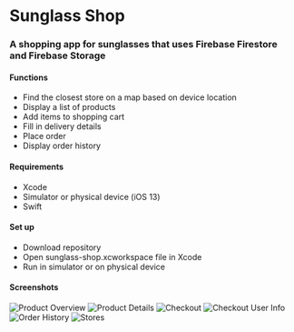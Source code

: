 # Sunglass Shop

### A shopping app for sunglasses that uses Firebase Firestore and Firebase Storage

#### Functions
- Find the closest store on a map based on device location
- Display a list of products
- Add items to shopping cart
- Fill in delivery details
- Place order
- Display order history

#### Requirements
- Xcode
- Simulator or physical device (iOS 13)
- Swift

#### Set up
- Download repository
- Open sunglass-shop.xcworkspace file in Xcode
- Run in simulator or on physical device

#### Screenshots
![Product Overview](https://github.com/MattiasTilertThunqvist/sunglass-shop/blob/master/screenshots/product_overview.png)
![Product Details](https://github.com/MattiasTilertThunqvist/sunglass-shop/blob/master/screenshots/product_details.png)
![Checkout](https://github.com/MattiasTilertThunqvist/sunglass-shop/blob/master/screenshots/checkout.png)
![Checkout User Info](https://github.com/MattiasTilertThunqvist/sunglass-shop/blob/master/screenshots/checkout_user_info.png)
![Order History](https://github.com/MattiasTilertThunqvist/sunglass-shop/blob/master/screenshots/order_history.png)
![Stores](https://github.com/MattiasTilertThunqvist/sunglass-shop/blob/master/screenshots/stores.png)
